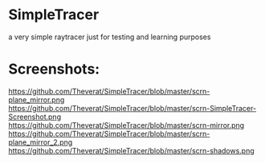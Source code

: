 SimpleTracer
============

a very simple raytracer just for testing and learning purposes

Screenshots: 
============

https://github.com/Theverat/SimpleTracer/blob/master/scrn-plane_mirror.png
https://github.com/Theverat/SimpleTracer/blob/master/scrn-SimpleTracer-Screenshot.png
https://github.com/Theverat/SimpleTracer/blob/master/scrn-mirror.png
https://github.com/Theverat/SimpleTracer/blob/master/scrn-plane_mirror_2.png
https://github.com/Theverat/SimpleTracer/blob/master/scrn-shadows.png
